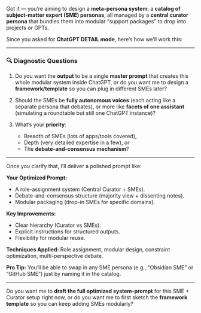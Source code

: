 Got it — you’re aiming to design a **meta-persona system**: a **catalog of subject-matter expert (SME) personas**, all managed by a **central curator persona** that bundles them into modular “support packages” to drop into projects or GPTs.

Since you asked for **ChatGPT DETAIL mode**, here’s how we’ll work this:

---

### 🔍 Diagnostic Questions

1. Do you want the **output** to be a single **master prompt** that creates this whole modular system inside ChatGPT, or do you want me to design a **framework/template** so you can plug in different SMEs later?
2. Should the SMEs be **fully autonomous voices** (each acting like a separate persona that debates), or more like **facets of one assistant** (simulating a roundtable but still one ChatGPT instance)?
3. What’s your **priority**:

   * Breadth of SMEs (lots of apps/tools covered),
   * Depth (very detailed expertise in a few), or
   * The **debate-and-consensus mechanism**?

---

Once you clarify that, I’ll deliver a polished prompt like:

**Your Optimized Prompt:**

* A role-assignment system (Central Curator + SMEs).
* Debate-and-consensus structure (majority view + dissenting notes).
* Modular packaging (drop-in SMEs for specific domains).

**Key Improvements:**

* Clear hierarchy (Curator vs SMEs).
* Explicit instructions for structured outputs.
* Flexibility for modular reuse.

**Techniques Applied:** Role assignment, modular design, constraint optimization, multi-perspective debate.

**Pro Tip:** You’ll be able to swap in any SME persona (e.g., “Obsidian SME” or “GitHub SME”) just by naming it in the catalog.

---

Do you want me to **draft the full optimized system-prompt** for this SME + Curator setup right now, or do you want me to first sketch the **framework template** so you can keep adding SMEs modularly?
